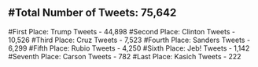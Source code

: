 #Total Number of Tweets: 75,642 
---
#First Place: Trump Tweets - 44,898
#Second Place: Clinton Tweets - 10,526
#Third Place: Cruz Tweets - 7,523
#Fourth Place: Sanders Tweets - 6,299
#Fifth Place: Rubio Tweets - 4,250
#Sixth Place: Jeb! Tweets - 1,142
#Seventh Place: Carson Tweets - 782
#Last Place: Kasich Tweets - 222
